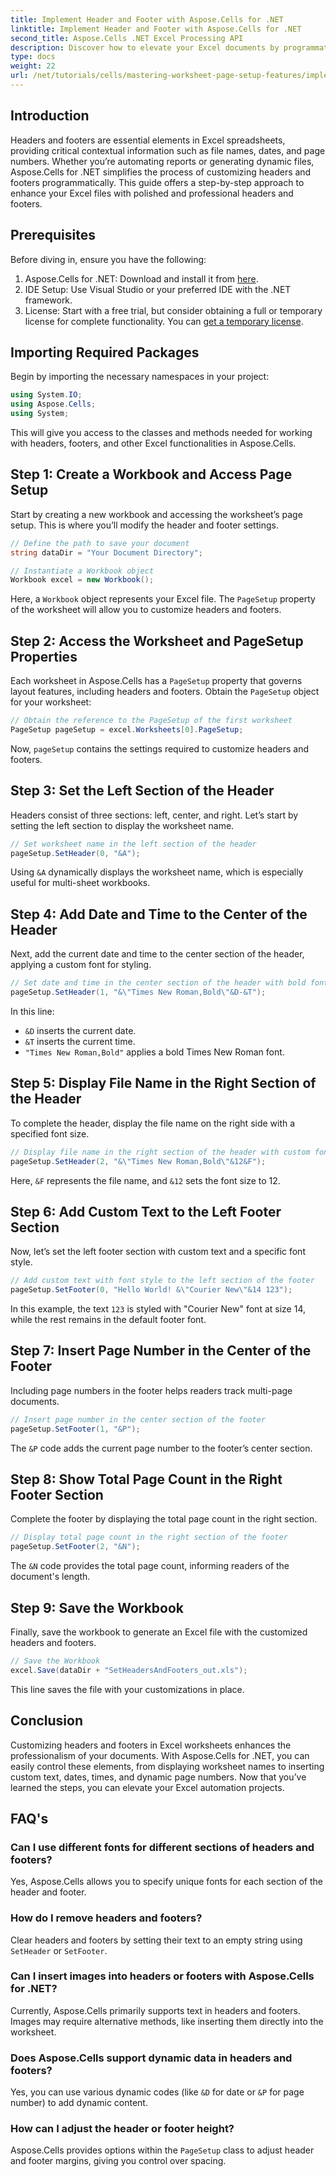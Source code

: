 ```yaml
---
title: Implement Header and Footer with Aspose.Cells for .NET
linktitle: Implement Header and Footer with Aspose.Cells for .NET
second_title: Aspose.Cells .NET Excel Processing API
description: Discover how to elevate your Excel documents by programmatically customizing headers and footers using Aspose.Cells for .NET. This comprehensive guide walks you through each step—from setting up your workbook to dynamically inserting the worksheet name.
type: docs
weight: 22
url: /net/tutorials/cells/mastering-worksheet-page-setup-features/implement-header-footer/
---
```

## Introduction

Headers and footers are essential elements in Excel spreadsheets, providing critical contextual information such as file names, dates, and page numbers. Whether you’re automating reports or generating dynamic files, Aspose.Cells for .NET simplifies the process of customizing headers and footers programmatically. This guide offers a step-by-step approach to enhance your Excel files with polished and professional headers and footers.

## Prerequisites

Before diving in, ensure you have the following:

1. Aspose.Cells for .NET: Download and install it from [here](https://releases.aspose.com/cells/net/).
2. IDE Setup: Use Visual Studio or your preferred IDE with the .NET framework.
3. License: Start with a free trial, but consider obtaining a full or temporary license for complete functionality. You can [get a temporary license](https://purchase.aspose.com/temporary-license/).

## Importing Required Packages

Begin by importing the necessary namespaces in your project:

```csharp
using System.IO;
using Aspose.Cells;
using System;
```

This will give you access to the classes and methods needed for working with headers, footers, and other Excel functionalities in Aspose.Cells.

## Step 1: Create a Workbook and Access Page Setup

Start by creating a new workbook and accessing the worksheet’s page setup. This is where you’ll modify the header and footer settings.

```csharp
// Define the path to save your document
string dataDir = "Your Document Directory";

// Instantiate a Workbook object
Workbook excel = new Workbook();
```

Here, a `Workbook` object represents your Excel file. The `PageSetup` property of the worksheet will allow you to customize headers and footers.

## Step 2: Access the Worksheet and PageSetup Properties

Each worksheet in Aspose.Cells has a `PageSetup` property that governs layout features, including headers and footers. Obtain the `PageSetup` object for your worksheet:

```csharp
// Obtain the reference to the PageSetup of the first worksheet
PageSetup pageSetup = excel.Worksheets[0].PageSetup;
```

Now, `pageSetup` contains the settings required to customize headers and footers.

## Step 3: Set the Left Section of the Header

Headers consist of three sections: left, center, and right. Let’s start by setting the left section to display the worksheet name.

```csharp
// Set worksheet name in the left section of the header
pageSetup.SetHeader(0, "&A");
```

Using `&A` dynamically displays the worksheet name, which is especially useful for multi-sheet workbooks.

## Step 4: Add Date and Time to the Center of the Header

Next, add the current date and time to the center section of the header, applying a custom font for styling.

```csharp
// Set date and time in the center section of the header with bold font
pageSetup.SetHeader(1, "&\"Times New Roman,Bold\"&D-&T");
```

In this line:
- `&D` inserts the current date.
- `&T` inserts the current time.
- `"Times New Roman,Bold"` applies a bold Times New Roman font.

## Step 5: Display File Name in the Right Section of the Header

To complete the header, display the file name on the right side with a specified font size.

```csharp
// Display file name in the right section of the header with custom font size
pageSetup.SetHeader(2, "&\"Times New Roman,Bold\"&12&F");
```

Here, `&F` represents the file name, and `&12` sets the font size to 12.

## Step 6: Add Custom Text to the Left Footer Section

Now, let’s set the left footer section with custom text and a specific font style.

```csharp
// Add custom text with font style to the left section of the footer
pageSetup.SetFooter(0, "Hello World! &\"Courier New\"&14 123");
```

In this example, the text `123` is styled with "Courier New" font at size 14, while the rest remains in the default footer font.

## Step 7: Insert Page Number in the Center of the Footer

Including page numbers in the footer helps readers track multi-page documents.

```csharp
// Insert page number in the center section of the footer
pageSetup.SetFooter(1, "&P");
```

The `&P` code adds the current page number to the footer’s center section.

## Step 8: Show Total Page Count in the Right Footer Section

Complete the footer by displaying the total page count in the right section.

```csharp
// Display total page count in the right section of the footer
pageSetup.SetFooter(2, "&N");
```

The `&N` code provides the total page count, informing readers of the document's length.

## Step 9: Save the Workbook

Finally, save the workbook to generate an Excel file with the customized headers and footers.

```csharp
// Save the Workbook
excel.Save(dataDir + "SetHeadersAndFooters_out.xls");
```

This line saves the file with your customizations in place.

## Conclusion

Customizing headers and footers in Excel worksheets enhances the professionalism of your documents. With Aspose.Cells for .NET, you can easily control these elements, from displaying worksheet names to inserting custom text, dates, times, and dynamic page numbers. Now that you’ve learned the steps, you can elevate your Excel automation projects.

## FAQ's

### Can I use different fonts for different sections of headers and footers?
Yes, Aspose.Cells allows you to specify unique fonts for each section of the header and footer.

### How do I remove headers and footers?
Clear headers and footers by setting their text to an empty string using `SetHeader` or `SetFooter`.

### Can I insert images into headers or footers with Aspose.Cells for .NET?
Currently, Aspose.Cells primarily supports text in headers and footers. Images may require alternative methods, like inserting them directly into the worksheet.

### Does Aspose.Cells support dynamic data in headers and footers?  
Yes, you can use various dynamic codes (like `&D` for date or `&P` for page number) to add dynamic content.

### How can I adjust the header or footer height?  
Aspose.Cells provides options within the `PageSetup` class to adjust header and footer margins, giving you control over spacing.